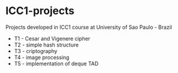 # ICC1-projects
Projects developed in ICC1 course at University of Sao Paulo - Brazil

* T1 - Cesar and Vigenere cipher
* T2 - simple hash structure
* T3 - criptography
* T4 - image processing
* T5 - implementation of deque TAD


